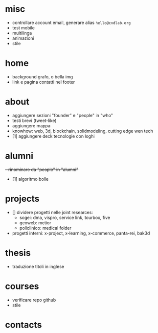 # misc

- controllare account email, generare alias `hello@cvdlab.org`
- test mobile
- multilinga
- animazioni
- stile


# home

- background grafo, o bella img
- link e pagina contatti nel footer

# about

- aggiungere sezioni "founder" e "people" in "who"
- testi brevi (tweet-like)
- aggiungere mappa
- knowhow: web, 3d, blockchain, solidmodeling, cutting edge wen tech
- [1] aggiungere deck tecnologie con loghi

# alumni
~~- rinominare da "people" in "alumni"~~
- [1] algoritmo bolle

# projects
- [] dividere progetti nelle joint researces:
  - sogei: dma, vispro, service link, tourbox, five
  - geoweb: metior
  - policlinico: medical folder
- progetti interni: x-project, x-learning, x-commerce, panta-rei, bak3d

# thesis

- traduzione titoli in inglese

# courses

- verificare repo github
- stile

# contacts


